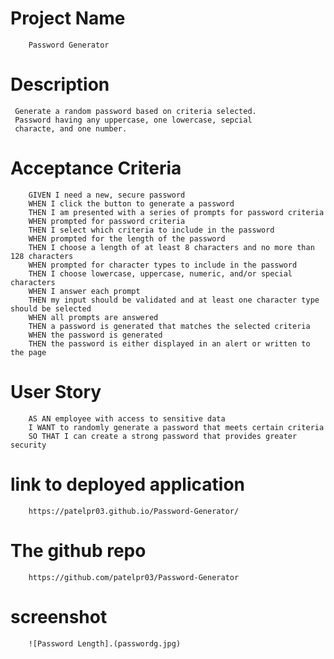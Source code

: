 # Project Name
        Password Generator 

# Description 
     Generate a random password based on criteria selected.
     Password having any uppercase, one lowercase, sepcial 
     characte, and one number.
# Acceptance Criteria
        GIVEN I need a new, secure password
        WHEN I click the button to generate a password
        THEN I am presented with a series of prompts for password criteria
        WHEN prompted for password criteria
        THEN I select which criteria to include in the password
        WHEN prompted for the length of the password
        THEN I choose a length of at least 8 characters and no more than 128 characters
        WHEN prompted for character types to include in the password
        THEN I choose lowercase, uppercase, numeric, and/or special characters
        WHEN I answer each prompt
        THEN my input should be validated and at least one character type should be selected
        WHEN all prompts are answered
        THEN a password is generated that matches the selected criteria
        WHEN the password is generated
        THEN the password is either displayed in an alert or written to the page

# User Story
        AS AN employee with access to sensitive data
        I WANT to randomly generate a password that meets certain criteria
        SO THAT I can create a strong password that provides greater security
# link to deployed application
        https://patelpr03.github.io/Password-Generator/

# The github repo
        https://github.com/patelpr03/Password-Generator

# screenshot
        ![Password Length].(passwordg.jpg)